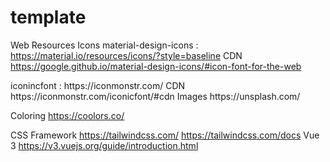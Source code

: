 # template
Web Resources
Icons
material-design-icons : https://material.io/resources/icons/?style=baseline
CDN https://google.github.io/material-design-icons/#icon-font-for-the-web
<link href="https://fonts.googleapis.com/icon?family=Material+Icons" rel="stylesheet" />
iconincfont : https://iconmonstr.com/
CDN https://iconmonstr.com/iconicfont/#cdn
<link href="https://cdn.iconmonstr.com/1.3.0/css/iconmonstr-iconic-font.min.css" rel="stylesheet" />
Images
https://unsplash.com/

Coloring
https://coolors.co/

CSS Framework
https://tailwindcss.com/
https://tailwindcss.com/docs
Vue 3
https://v3.vuejs.org/guide/introduction.html
